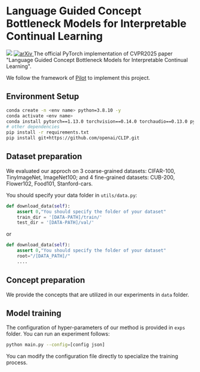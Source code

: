 # Language Guided Concept Bottleneck Models for Interpretable Continual Learning
<a href="https://arxiv.org/abs/2503.23283"><img src="https://img.shields.io/badge/arXiv-2503.23283-red"></a>
<a href="https://arxiv.org/abs/2503.23283">
    <img src="https://img.shields.io/badge/CVPR2025-red" alt="arXiv">
</a>
The official PyTorch implementation of CVPR2025 paper "Language Guided Concept Bottleneck Models for Interpretable Continual Learning".

We follow the framework of [Pilot](https://github.com/sun-hailong/LAMDA-PILOT) to implement this project.

## Environment Setup

```bash
conda create -n <env name> python=3.8.10 -y
conda activate <env name>
conda install pytorch==1.13.0 torchvision==0.14.0 torchaudio==0.13.0 pytorch-cuda=11.7 -c pytorch -c nvidia --no-deps
# other dependencies
pip install -r requirements.txt
pip install git+https://github.com/openai/CLIP.git
```

## Dataset preparation
We evaluated our approch on 3 coarse-grained datasets: CIFAR-100, TinyImageNet, ImageNet100; and 4 fine-grained datasets: CUB-200, Flower102, Food101, Stanford-cars.

You should specify your data folder in `utils/data.py`:
```python
def download_data(self):
    assert 0,"You should specify the folder of your dataset"
    train_dir = '[DATA-PATH]/train/'
    test_dir = '[DATA-PATH]/val/'
```
or
```python
def download_data(self):
    assert 0,"You should specify the folder of your dataset"
    root="/[DATA_PATH]/"
    ....
```

## Concept preparation
We provide the concepts that are utilized in our experiments in `data` folder. 


## Model training 
The configuration of hyper-parameters of our method is provided in `exps` folder. You can run an experiment follows:
```bash
python main.py --config=[config json]
```
You can modify the configuration file directly to specialize the training process.

